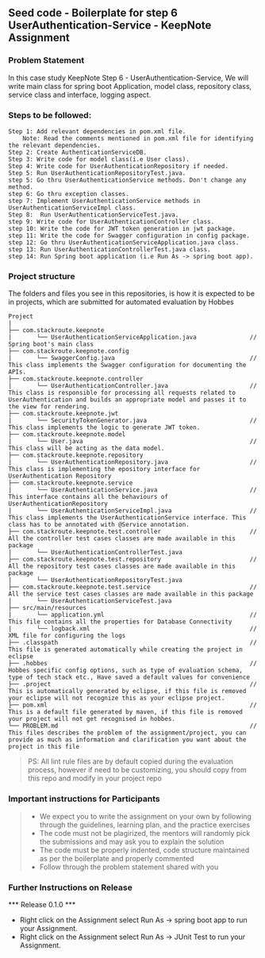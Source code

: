 ## Seed code - Boilerplate for step 6 UserAuthentication-Service - KeepNote Assignment

### Problem Statement

In this case study KeepNote Step 6 - UserAuthentication-Service, We will write main class for spring boot Application, model class, repository class, service class and interface, logging aspect.

### Steps to be followed:

    Step 1: Add relevant dependencies in pom.xml file. 
        Note: Read the comments mentioned in pom.xml file for identifying the relevant dependencies.
    Step 2: Create AuthenticationServiceDB.
    Step 3: Write code for model class(i.e User class).
    Step 4: Write code for UserAuthenticationRepository if needed.
    Step 5: Run UserAuthenticationRepositoryTest.java. 
    step 5: Go thru UserAuthenticationService methods. Don't change any method.
    step 6: Go thru exception classes.
    step 7: Implement UserAuthenticationService methods in UserAuthenticationServiceImpl class.
    Step 8:  Run UserAuthenticationServiceTest.java.
    step 9: Write code for UserAuthenticationController class.
    step 10: Write the code for JWT token generation in jwt package.
    step 11: Write the code for Swagger configuration in config package.
    step 12: Go thru UserAuthenticationServiceApplication.java class.
    step 13: Run UserAuthenticationControllerTest.java class.
    step 14: Run Spring boot application (i.e Run As -> spring boot app).


### Project structure

The folders and files you see in this repositories, is how it is expected to be in projects, which are submitted for automated evaluation by Hobbes

    Project
	|
	├── com.stackroute.keepnote
	|	    └── UserAuthenticationServiceApplication.java               // Spring boot's main class
	├── com.stackroute.keepnote.config             
    |       └── SwaggerConfig.java                                      // This class implements the Swagger configuration for documenting the APIs.
	├── com.stackroute.keepnote.controller
	|		└── UserAuthenticationController.java                       // This class is responsible for processing all requests related to UserAuthentication and builds an appropriate model and passes it to the view for rendering.
	├── com.stackroute.keepnote.jwt             
    |       └── SecurityTokenGenerator.java                             // This class implements the logic to generate JWT token.
	├── com.stackroute.keepnote.model
	|		└── User.java                                               // This class will be acting as the data model.
	├── com.stackroute.keepnote.repository
	|		└── UserAuthenticationRepository.java                       // This class is implementing the epository interface for UserAuthentication Repository
	├── com.stackroute.keepnote.service
	|		└── UserAuthenticationService.java                          // This interface contains all the behaviours of UserAuthenticationRepository
	|		└── UserAuthenticationServiceImpl.java                      // This class implements the UserAuthenticationService interface. This class has to be annotated with @Service annotation.
	├── com.stackroute.keepnote.test.controller                         // All the controller test cases classes are made available in this package
	|		└── UserAuthenticationControllerTest.java
	├── com.stackroute.keepnote.test.repository                         // All the repository test cases classes are made available in this package
	|		└── UserAuthenticationRepositoryTest.java
	├── com.stackroute.keepnote.test.service                            // All the service test cases classes are made available in this package
	|		└── UserAuthenticationServiceTest.java
	├── src/main/resources
	|		└── application.yml                                         // This file contains all the properties for Database Connectivity
	|		└── logback.xml                                             // XML file for configuring the logs
	├── .classpath			                                            // This file is generated automatically while creating the project in eclipse
	├── .hobbes   			                                            // Hobbes specific config options, such as type of evaluation schema, type of tech stack etc., Have saved a default values for convenience
	├── .project			                                            // This is automatically generated by eclipse, if this file is removed your eclipse will not recognize this as your eclipse project. 
	├── pom.xml 			                                            // This is a default file generated by maven, if this file is removed your project will not get recognised in hobbes.
	└── PROBLEM.md  		                                            // This files describes the problem of the assignment/project, you can provide as much as information and clarification you want about the project in this file

> PS: All lint rule files are by default copied during the evaluation process, however if need to be customizing, you should copy from this repo and modify in your project repo

### Important instructions for Participants
> - We expect you to write the assignment on your own by following through the guidelines, learning plan, and the practice exercises
> - The code must not be plagirized, the mentors will randomly pick the submissions and may ask you to explain the solution
> - The code must be properly indented, code structure maintained as per the boilerplate and properly commented
> - Follow through the problem statement shared with you

### Further Instructions on Release

*** Release 0.1.0 ***

- Right click on the Assignment select Run As -> spring boot app to run your Assignment.
- Right click on the Assignment select Run As -> JUnit Test to run your Assignment.